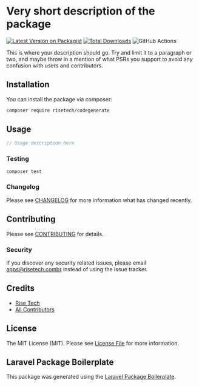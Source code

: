 # Very short description of the package

[![Latest Version on Packagist](https://img.shields.io/packagist/v/risetech/codegenerate.svg?style=flat-square)](https://packagist.org/packages/risetech/codegenerate)
[![Total Downloads](https://img.shields.io/packagist/dt/risetech/codegenerate.svg?style=flat-square)](https://packagist.org/packages/risetech/codegenerate)
![GitHub Actions](https://github.com/risetech/codegenerate/actions/workflows/main.yml/badge.svg)

This is where your description should go. Try and limit it to a paragraph or two, and maybe throw in a mention of what PSRs you support to avoid any confusion with users and contributors.

## Installation

You can install the package via composer:

```bash
composer require risetech/codegenerate
```

## Usage

```php
// Usage description here
```

### Testing

```bash
composer test
```

### Changelog

Please see [CHANGELOG](CHANGELOG.md) for more information what has changed recently.

## Contributing

Please see [CONTRIBUTING](CONTRIBUTING.md) for details.

### Security

If you discover any security related issues, please email apps@risetech.combr instead of using the issue tracker.

## Credits

-   [Rise Tech](https://github.com/risetech)
-   [All Contributors](../../contributors)

## License

The MIT License (MIT). Please see [License File](LICENSE.md) for more information.

## Laravel Package Boilerplate

This package was generated using the [Laravel Package Boilerplate](https://laravelpackageboilerplate.com).
